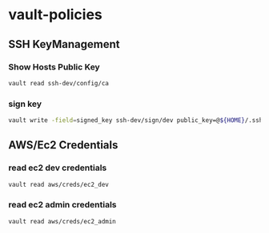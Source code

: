 # vault-policies

## SSH KeyManagement
### Show Hosts Public Key
```bash
vault read ssh-dev/config/ca
```

### sign key
```bash
vault write -field=signed_key ssh-dev/sign/dev public_key=@${HOME}/.ssh/id_rsa.pub
```

## AWS/Ec2 Credentials
### read ec2 dev credentials
```bash
vault read aws/creds/ec2_dev
```

### read ec2 admin credentials
```bash
vault read aws/creds/ec2_admin
```
